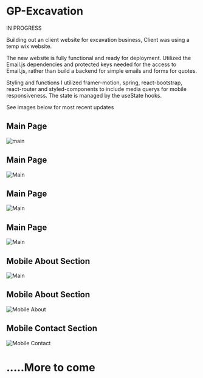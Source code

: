 # GP-Excavation
IN PROGRESS

Building out an client website for excavation business, Client was using a temp wix website.

The new website is fully functional and ready for deployment. Utilized the Email.js dependencies and protected keys needed for the access to Email.js, rather than build a backend for simple emails and forms for quotes.

 Styling and functions I utilized framer-motion, spring, react-bootstrap, react-router and styled-components to include media querys for mobile responsiveness. The state is managed by the useState hooks. 

See images below for most recent updates
## Main Page

![main](./client/src/images/rm1.png)


## Main Page
![Main](./client/src/images/rm2.png)


## Main Page
![Main](./client/src/images/rm3.png)


## Main Page
![Main](./client/src/images/rm4.png)



## Mobile About Section
![Main](./client/src/images/rm5.png)


## Mobile About Section
![Mobile About](./client/src/images/rm6.png)


## Mobile Contact Section
![Mobile Contact](./client/src/images/rm7.png)

# .....More to come


